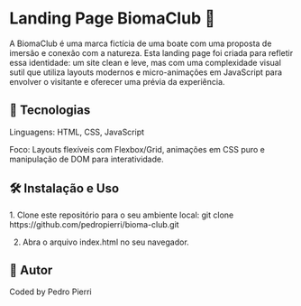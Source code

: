 <h1>Landing Page BiomaClub 🌿</h1>
A BiomaClub é uma marca fictícia de uma boate com uma proposta de imersão e conexão com a natureza. Esta landing page foi criada para refletir essa identidade: um site clean e leve, mas com uma complexidade visual sutil que utiliza layouts modernos e micro-animações em JavaScript para envolver o visitante e oferecer uma prévia da experiência.

<h2> 🚀 Tecnologias</h2>
Linguagens: HTML, CSS, JavaScript

Foco: Layouts flexíveis com Flexbox/Grid, animações em CSS puro e manipulação de DOM para interatividade.

<h2>🛠️ Instalação e Uso</h2>
1. Clone este repositório para o seu ambiente local:
git clone https://github.com/pedropierri/bioma-club.git

2. Abra o arquivo index.html no seu navegador.

<h2>🤝 Autor</h2>
Coded by Pedro Pierri

